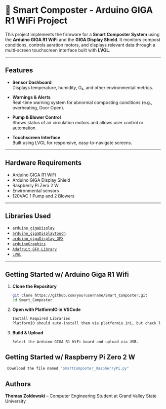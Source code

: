 # 🌱 Smart Composter - Arduino GIGA R1 WiFi Project

This project implements the firmware for a **Smart Composter System** using the **Arduino GIGA R1 WiFi** and the **GIGA Display Shield**. It monitors compost conditions, controls aeration motors, and displays relevant data through a multi-screen touchscreen interface built with **LVGL**.

---

## Features

- **Sensor Dashboard**  
  Displays temperature, humidity, O₂, and other environmental metrics.

- **Warnings & Alerts**  
  Real-time warning system for abnormal composting conditions (e.g., overheating, Door Open).

- **Pump & Blower Control**  
  Shows status of air circulation motors and allows user control or automation.

- **Touchscreen Interface**  
  Built using LVGL for responsive, easy-to-navigate screens.

---

## Hardware Requirements

- Arduino GIGA R1 WiFi
- Arduino GIGA Display Shield
- Raspberry Pi Zero 2 W
- Environmental sensors
- 120VAC 1 Pump and 2 Blowers

---

## Libraries Used

- [`arduino_gigaDisplay`](https://github.com/arduino-libraries/arduino_gigaDisplay)
- [`arduino_gigaDisplayTouch`](https://github.com/arduino-libraries/arduino_gigaDisplayTouch)
- [`arduino_gigaDisplay_GFX`](https://github.com/arduino-libraries/arduino_gigaDisplay_GFX)
- [`arduinoGraphics`](https://github.com/arduino-libraries/arduinoGraphics)
- [`Adafruit GFX Library`](https://github.com/adafruit/Adafruit-GFX-Library)
- [`LVGL`](https://github.com/lvgl/lvgl)

---

## Getting Started w/ Arduino Giga R1 Wifi

1. **Clone the Repository**

   ```bash
   git clone https://github.com/yourusername/Smart_Composter.git
   cd Smart_Composter
   ```
2. **Open with PlatformIO in VSCode**

   ```bash
   Install Required Libraries
   PlatformIO should auto-install them via platformio.ini, but check lib_deps if needed.
   ```

3. **Build & Upload**

   ```bash
   Select the Arduino GIGA R1 WiFi board and upload via USB.
   ```
## Getting Started w/ Raspberry Pi Zero 2 W
  ```bash
   Download the file named "SmartComposter_RaspberryPi.py"
   ```
## Authors

**Thomas Zoldowski** – Computer Engineering Student at Grand Valley State University  

